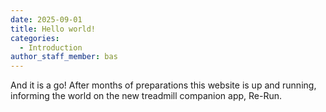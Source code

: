 ```yaml
---
date: 2025-09-01
title: Hello world!
categories:
  - Introduction
author_staff_member: bas
---
```


And it is a go!  After months of preparations this website is up and running, informing the world on the new treadmill companion app, Re-Run.
